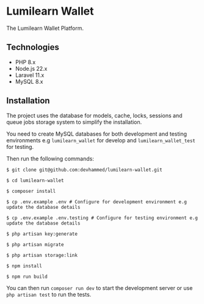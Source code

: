# Lumilearn Wallet

The Lumilearn Wallet Platform.

## Technologies

- PHP 8.x
- Node.js 22.x
- Laravel 11.x
- MySQL 8.x

## Installation

The project uses the database for models, cache, locks, sessions and queue jobs storage system to simplify the installation.

You need to create MySQL databases for both development and testing environments e.g `lumilearn_wallet` for develop and `lumilearn_wallet_test` for testing.

Then run the following commands:

```shell
$ git clone git@github.com:devhammed/lumilearn-wallet.git

$ cd lumilearn-wallet

$ composer install

$ cp .env.example .env # Configure for development environment e.g update the database details

$ cp .env.example .env.testing # Configure for testing environment e.g update the database details

$ php artisan key:generate

$ php artisan migrate

$ php artisan storage:link

$ npm install

$ npm run build
```

You can then run `composer run dev` to start the development server or use `php artisan test` to run the tests.
